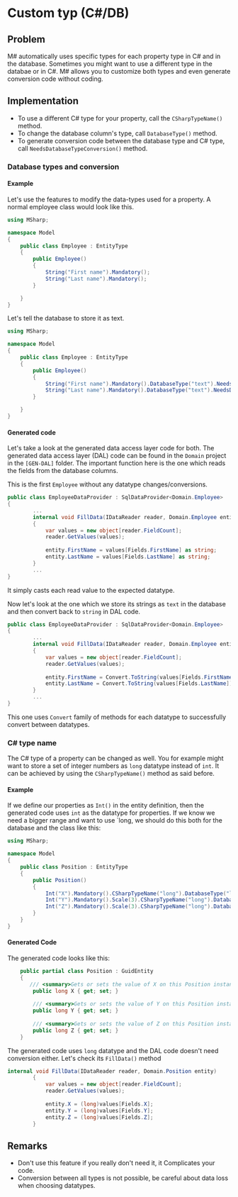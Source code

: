 # Custom typ (C#/DB)

## Problem

M# automatically uses specific types for each property type in C# and in the database.
Sometimes you might want to use a different type in the databae or in C#.
M# allows you to customize both types and even generate conversion code without coding.

## Implementation

- To use a different C# type for your property, call the `CSharpTypeName()` method.
- To change the database column's type, call `DatabaseType()` method.
- To generate conversion code between the database type and C# type, call `NeedsDatabaseTypeConversion()` method.

### Database types and conversion

#### Example

Let's use the features to modify the data-types used for a property.
A normal employee class would look like this.

```csharp
using MSharp;

namespace Model
{
    public class Employee : EntityType
    {
        public Employee()
        {
            String("First name").Mandatory();
            String("Last name").Mandatory();
        }

    }
}

```
Let's tell the database to store it as text.

```csharp
using MSharp;

namespace Model
{
    public class Employee : EntityType
    {
        public Employee()
        {
            String("First name").Mandatory().DatabaseType("text").NeedsDatabaseTypeConversion();
            String("Last name").Mandatory().DatabaseType("text").NeedsDatabaseTypeConversion();
        }

    }
}

```

#### Generated code

Let's take a look at the generated data access layer code for both.
The generated data access layer (DAL) code can be found in the `Domain` project in the `[GEN-DAL]` folder.
The important function here is the one which reads the fields from the database columns.

This is the first `Employee` without any datatype changes/conversions.

```csharp
public class EmployeeDataProvider : SqlDataProvider<Domain.Employee>
{
        ...
        internal void FillData(IDataReader reader, Domain.Employee entity)
        {
            var values = new object[reader.FieldCount];
            reader.GetValues(values);
            
            entity.FirstName = values[Fields.FirstName] as string;
            entity.LastName = values[Fields.LastName] as string;
        }
        ...
}
```

It simply casts each read value to the expected datatype.

Now let's look at the one which we store its strings as `text` in the database and then convert back to `string` in DAL code.

```csharp
public class EmployeeDataProvider : SqlDataProvider<Domain.Employee>
{
        ...
        internal void FillData(IDataReader reader, Domain.Employee entity)
        {
            var values = new object[reader.FieldCount];
            reader.GetValues(values);
            
            entity.FirstName = Convert.ToString(values[Fields.FirstName]);
            entity.LastName = Convert.ToString(values[Fields.LastName]);
        }
        ...
}
```

This one uses `Convert` family of methods for each datatype to successfully convert between datatypes.

### C# type name

The C# type  of a property can be changed as well.
You for example might want to store a set of integer numbers as `long` datatype instead of `int`. 
It can be achieved by using the `CSharpTypeName()` method as said before.

#### Example

If we define our properties as `Int()` in the entity definition, then the generated code uses `int` as the datatype for properties.
If we know we need a bigger range and want to use `long, we should do this both for the database and the class like this:

```csharp
using MSharp;

namespace Model
{
    public class Position : EntityType
    {
        public Position()
        {
            Int("X").Mandatory().CSharpTypeName("long").DatabaseType("long");
            Int("Y").Mandatory().Scale(3).CSharpTypeName("long").DatabaseType("long"); 
            Int("Z").Mandatory().Scale(3).CSharpTypeName("long").DatabaseType("long"); 
        }
    }
}
```

#### Generated Code

The generated code looks like this:

```csharp
    public partial class Position : GuidEntity
    {
       /// <summary>Gets or sets the value of X on this Position instance.</summary>
        public long X { get; set; }
        
        /// <summary>Gets or sets the value of Y on this Position instance.</summary>
        public long Y { get; set; }
        
        /// <summary>Gets or sets the value of Z on this Position instance.</summary>
        public long Z { get; set; }
    }
```

The generated code uses `long` datatype and the DAL code doesn't need conversion either.
Let's check its `FillData()` method

```csharp
internal void FillData(IDataReader reader, Domain.Position entity)
        {
            var values = new object[reader.FieldCount];
            reader.GetValues(values);
            
            entity.X = (long)values[Fields.X];
            entity.Y = (long)values[Fields.Y];
            entity.Z = (long)values[Fields.Z];
        }
```


## Remarks

- Don't use this feature if you really don't need it, it Complicates your code.
- Conversion between all types is not possible, be careful about data loss when choosing datatypes.
